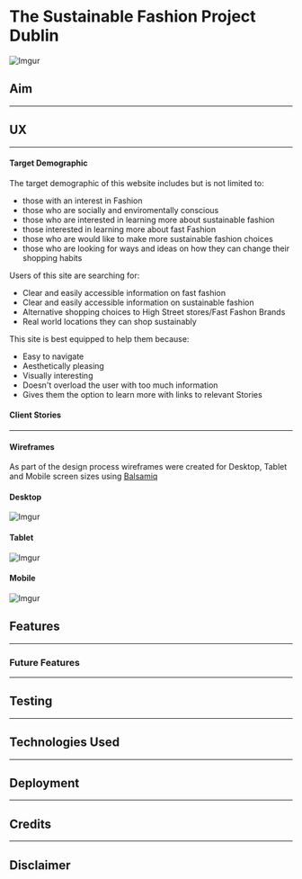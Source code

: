 # **The Sustainable Fashion Project Dublin**

![Imgur](https://i.imgur.com/0KtzvQh.png)

## **Aim**
---

## **UX**
---
#### **Target Demographic**
The target demographic of this website includes but is not limited to:
 - those with an interest in Fashion
 - those who are socially and enviromentally conscious
 - those who are interested in learning more about sustainable fashion
 - those interested in learning more about fast Fashion
 - those who are would like to make more sustainable fashion choices
 - those who are looking for ways and ideas on how they can change their shopping habits

Users of this site are searching for:

 - Clear and easily accessible information on fast fashion
 - Clear and easily accessible information on sustainable fashion
 - Alternative shopping choices to High Street stores/Fast Fashon Brands
 - Real world locations they can shop sustainably

This site is best equipped to help them because:
- Easy to navigate
- Aesthetically pleasing
- Visually interesting 
- Doesn't overload the user with too much information
- Gives them the option to learn more with links to relevant Stories

#### **Client Stories**
---
#### **Wireframes**
As part of the design process wireframes were created for Desktop, Tablet and Mobile screen sizes using [Balsamiq](https://balsamiq.com/)

#### **Desktop**
![Imgur](https://i.imgur.com/2HE6Qux.png)

#### **Tablet**
![Imgur](https://i.imgur.com/zdeNVvG.png)

#### **Mobile**
![Imgur](https://i.imgur.com/togKaFk.png)

## **Features**
---
### **Future Features**
---
## **Testing**
---
## **Technologies Used**
---
## **Deployment**
---
## **Credits**
---
## **Disclaimer**